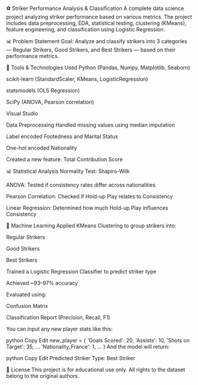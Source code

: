 ⚽ Striker Performance Analysis & Classification
A complete data science project analyzing striker performance based on various metrics. The project includes data preprocessing, EDA, statistical testing, clustering (KMeans), feature engineering, and classification using Logistic Regression.

📊 Problem Statement
Goal: Analyze and classify strikers into 3 categories — Regular Strikers, Good Strikers, and Best Strikers — based on their performance metrics.

🧪 Tools & Technologies Used
  Python (Pandas, Numpy, Matplotlib, Seaborn)
  
  scikit-learn (StandardScaler, KMeans, LogisticRegression)
  
  statsmodels (OLS Regression)
  
  SciPy (ANOVA, Pearson correlation)
  
  Visual Studio

   Data Preprocessing
Handled missing values using median imputation

Label encoded Footedness and Marital Status

One-hot encoded Nationality

Created a new feature: Total Contribution Score

📊 Statistical Analysis
Normality Test: Shapiro-Wilk

ANOVA: Tested if consistency rates differ across nationalities

Pearson Correlation: Checked if Hold-up Play relates to Consistency

Linear Regression: Determined how much Hold-up Play influences Consistency

🤖 Machine Learning
Applied KMeans Clustering to group strikers into:

Regular Strikers

Good Strikers

Best Strikers

Trained a Logistic Regression Classifier to predict striker type

Achieved ~93–97% accuracy

Evaluated using:

Confusion Matrix

Classification Report (Precision, Recall, F1)

You can input any new player stats like this:

python
Copy
Edit
new_player = {
    'Goals Scored': 20,
    'Assists': 10,
    'Shots on Target': 35,
    ...
    'Nationality_France': 1,
    ...
}
And the model will return:

python
Copy
Edit
Predicted Striker Type: Best Striker


📜 License
This project is for educational use only. All rights to the dataset belong to the original authors.

